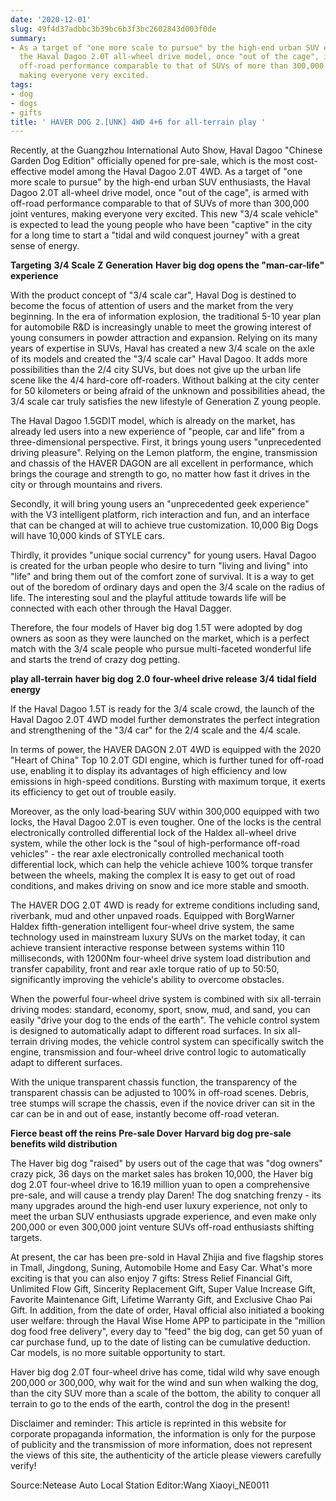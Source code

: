 ```yaml
---
date: '2020-12-01'
slug: 49f4d37adbbc3b39bc6b3f3bc2602843d003f0de
summary:
- As a target of "one more scale to pursue" by the high-end urban SUV enthusiasts,
  the Haval Dagoo 2.0T all-wheel drive model, once "out of the cage", is armed with
  off-road performance comparable to that of SUVs of more than 300,000 joint ventures,
  making everyone very excited.
tags:
- dog
- dogs
- gifts
title: ' HAVER DOG 2.[UNK] 4WD 4+6 for all-terrain play '
---
```


 Recently, at the Guangzhou International Auto Show, Haval Dagoo "Chinese Garden Dog Edition" officially opened for pre-sale, which is the most cost-effective model among the Haval Dagoo 2.0T 4WD. As a target of "one more scale to pursue" by the high-end urban SUV enthusiasts, the Haval Dagoo 2.0T all-wheel drive model, once "out of the cage", is armed with off-road performance comparable to that of SUVs of more than 300,000 joint ventures, making everyone very excited. This new "3/4 scale vehicle" is expected to lead the young people who have been "captive" in the city for a long time to start a "tidal and wild conquest journey" with a great sense of energy.

**Targeting** **3/4** **Scale** **Z** **Generation** **Haver big dog opens the "man-car-life" experience**

With the product concept of "3/4 scale car", Haval Dog is destined to become the focus of attention of users and the market from the very beginning. In the era of information explosion, the traditional 5-10 year plan for automobile R&amp;D is increasingly unable to meet the growing interest of young consumers in powder attraction and expansion. Relying on its many years of expertise in SUVs, Haval has created a new 3/4 scale on the axle of its models and created the "3/4 scale car" Haval Dagoo. It adds more possibilities than the 2/4 city SUVs, but does not give up the urban life scene like the 4/4 hard-core off-roaders. Without balking at the city center for 50 kilometers or being afraid of the unknown and possibilities ahead, the 3/4 scale car truly satisfies the new lifestyle of Generation Z young people.

The Haval Dagoo 1.5GDIT model, which is already on the market, has already led users into a new experience of "people, car and life" from a three-dimensional perspective. First, it brings young users "unprecedented driving pleasure". Relying on the Lemon platform, the engine, transmission and chassis of the HAVER DAGON are all excellent in performance, which brings the courage and strength to go, no matter how fast it drives in the city or through mountains and rivers.

Secondly, it will bring young users an "unprecedented geek experience" with the V3 intelligent platform, rich interaction and fun, and an interface that can be changed at will to achieve true customization. 10,000 Big Dogs will have 10,000 kinds of STYLE cars.

Thirdly, it provides "unique social currency" for young users. Haval Dagoo is created for the urban people who desire to turn "living and living" into "life" and bring them out of the comfort zone of survival.
It is a way to get out of the boredom of ordinary days and open the 3/4 scale on the radius of life. The interesting soul and the playful attitude towards life will be connected with each other through the Haval Dagger.

Therefore, the four models of Haver big dog 1.5T were adopted by dog owners as soon as they were launched on the market, which is a perfect match with the 3/4 scale people who pursue multi-faceted wonderful life and starts the trend of crazy dog petting.

**play all-terrain** **haver big dog** **2.0** **four-wheel drive release** **3/4** **tidal field energy**

If the Haval Dagoo 1.5T is ready for the 3/4 scale crowd, the launch of the Haval Dagoo 2.0T 4WD model further demonstrates the perfect integration and strengthening of the "3/4 car" for the 2/4 scale and the 4/4 scale.

In terms of power, the HAVER DAGON 2.0T 4WD is equipped with the 2020 "Heart of China" Top 10 2.0T GDI engine, which is further tuned for off-road use, enabling it to display its advantages of high efficiency and low emissions in high-speed conditions. Bursting with maximum torque, it exerts its efficiency to get out of trouble easily.

Moreover, as the only load-bearing SUV within 300,000 equipped with two locks, the Haval Dagoo 2.0T is even tougher. One of the locks is the central electronically controlled differential lock of the Haldex all-wheel drive system, while the other lock is the "soul of high-performance off-road vehicles" - the rear axle electronically controlled mechanical tooth differential lock, which can help the vehicle achieve 100% torque transfer between the wheels, making the complex It is easy to get out of road conditions, and makes driving on snow and ice more stable and smooth.

The HAVER DOG 2.0T 4WD is ready for extreme conditions including sand, riverbank, mud and other unpaved roads. Equipped with BorgWarner Haldex fifth-generation intelligent four-wheel drive system, the same technology used in mainstream luxury SUVs on the market today, it can achieve transient interactive response between systems within 110 milliseconds, with 1200Nm four-wheel drive system load distribution and transfer capability, front and rear axle torque ratio of up to 50:50, significantly improving the vehicle's ability to overcome obstacles.

When the powerful four-wheel drive system is combined with six all-terrain driving modes: standard, economy, sport, snow, mud, and sand, you can easily "drive your dog to the ends of the earth".
The vehicle control system is designed to automatically adapt to different road surfaces. In six all-terrain driving modes, the vehicle control system can specifically switch the engine, transmission and four-wheel drive control logic to automatically adapt to different surfaces.

With the unique transparent chassis function, the transparency of the transparent chassis can be adjusted to 100% in off-road scenes. Debris, tree stumps will scrape the chassis, even if the novice driver can sit in the car can be in and out of ease, instantly become off-road veteran.

**Fierce beast off the reins** **Pre-sale Dover** **Harvard big dog pre-sale benefits wild distribution**

The Haver big dog "raised" by users out of the cage that was "dog owners" crazy pick, 36 days on the market sales has broken 10,000, the Haver big dog 2.0T four-wheel drive to 16.19 million yuan to open a comprehensive pre-sale, and will cause a trendy play Daren! The dog snatching frenzy - its many upgrades around the high-end user luxury experience, not only to meet the urban SUV enthusiasts upgrade experience, and even make only 200,000 or even 300,000 joint venture SUVs off-road enthusiasts shifting targets.

At present, the car has been pre-sold in Haval Zhijia and five flagship stores in Tmall, Jingdong, Suning, Automobile Home and Easy Car. What's more exciting is that you can also enjoy 7 gifts: Stress Relief Financial Gift, Unlimited Flow Gift, Sincerity Replacement Gift, Super Value Increase Gift, Favorite Maintenance Gift, Lifetime Warranty Gift, and Exclusive Chao Pai Gift. In addition, from the date of order, Haval official also initiated a booking user welfare: through the Haval Wise Home APP to participate in the "million dog food free delivery", every day to "feed" the big dog, can get 50 yuan of car purchase fund, up to the date of listing can be cumulative deduction. Car models, is no more suitable opportunity to start.

Haver big dog 2.0T four-wheel drive has come, tidal wild why save enough 200,000 or 300,000, why wait for the wind and sun when walking the dog, than the city SUV more than a scale of the bottom, the ability to conquer all terrain to go to the ends of the earth, control the dog in the present!

Disclaimer and reminder: This article is reprinted in this website for corporate propaganda information, the information is only for the purpose of publicity and the transmission of more information, does not represent the views of this site, the authenticity of the article please viewers carefully verify!

Source:Netease Auto Local Station Editor:Wang Xiaoyi_NE0011

 
        